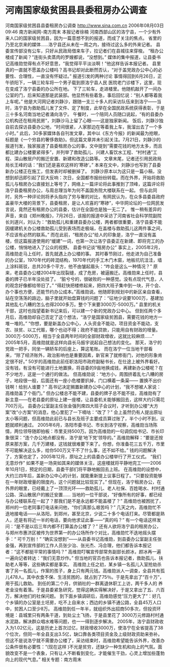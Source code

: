 # 河南国家级贫困县县委租房办公调查

河南国家级贫困县县委租房办公调查
http://www.sina.com.cn 2006年08月03日09:46 南方新闻网-南方周末
本报记者徐楠
河南西部山区的洛宁县，一个少有外来人口的国家级贫困县，因为一篇意想不到的报道，而成了关注的焦点。
省里的乃至北京来的媒体……洛宁县还从未在一周之内，接待过这么多的外来记者。
县委宣传部没有公车，只好从民政局借来车子，拉记者们在县城往来穿梭。
“租办公楼成了新闻？”连街头卖蒸肉的罗嫂都说，“没想到。”
媒体的集中报道，让县委书记高维勋觉得有点不好意思，“我觉得平平淡淡啊！”他这样告诉本报记者。
县里真的一直就不愿盖办公楼吗？高书记却对此断然否认，“对于盖党政办公中心的必要性、合理性，一直没有怀疑过。”
报道引发的两种讨论
事情得回到6月26日，正午骄阳下，一辆三轮车将一个男子载到原洛宁县人民
医院老门诊楼下，这里，现在变成了洛宁县委的办公所在地。
下了三轮车，走进楼里。他随机敲开了一间办公室的门，后来知道那是武装部。他显然有些着急，事后回忆说：“别人都等着我上车呢。”
他是大河网记者刘静沙，跟随一支三十多人的采访队伍来到洛宁——当时，洛宁县为救助孤儿发了文件、定了制度，此举在全国民政系统获得表彰，于是三十多名河南当地记者涌向洛宁。
午餐时，一个陪同人员随口说起，“有的县委办公机构还在租用民房”，刘静沙马上留了心眼——这是独家新闻。
饭后，刘静沙独自前去探访县委办公地，“时间很紧，人家那边在等着我上车，我溜出去了一个多小时。”
此后，30多家媒体各自刊发文章，其中以《东方今报》的新闻最为抢眼，标题是《一个穷县的奢侈救助》。但这篇文章并未引起关注。7月21日，刘静沙的报道刊发，独家报道了县委租房办公的事，文中提到“需要花钱的地方太多，而且都比建办公楼要紧得多”，并列举了救助孤儿、兴建人畜饮水工程、“村村通”工程、深山散居户的搬迁安置、新建和改造公路等。
文章末尾，记者还引用民政局局长王峰的话：“我们还是喜欢这样的‘寒碜’。”
本来在文中，刘静沙也写到了县委新办公楼正在施工，但发表时却被删掉了。
刘静沙原本以为这只是一篇小稿，没想到却迅即引起了巨大反响：次日，全国都市报纷纷转载。而在外界，开始将救助孤儿与租房办公直接划上等号了，网络上一篇评论将此事推到了顶峰，这篇评论将洛宁县委租房办公，与周总理当年为何不盖国务院大楼联系在一起。
但与此同时，另外一种评论则将矛头指向了穷与奢的对比，有网民认为，在众多县委县政府盖豪华大楼的背景下，县委租房，是让人欢喜的“寒碜”，中华网论坛的一位网民发言说，竟然还有租房办公的县委，估计在全国也是独一无二了。
惟一稍有差异的声音，来自《郑州晚报》，7月26日，该报的报道中采访了河南省社会科学院副院长刘道兴，刘认为：“救助孤儿和重建县委办公楼，两者都很重要，洛宁县委不能因缓建机关办公楼救助孤儿受到表场而走极端，在盖楼与救助孤儿这两件事之间，不应该有必然的联系。”
而在此前，“租房办公”给人的印象是，洛宁一直没有盖楼，但这篇报道使用的“缓建”一词，也第一次让洛宁县委正在新建、即将完工的办公楼，悄悄地进入了公众的视野。
县委书记谈“租房办公”
事实上，2005年2月，高维勋走马上任时，首先就遇上办公楼的事。
其时春节刚过，他走进为自己准备的办公室，1970年代的砖混结构，1970年代的手工木门木窗，地板坑坑洼洼，墙上涂料斑驳，总共20多个平方，他不由皱起眉头：“咋会是这么一种情况？”
原来，老县委办公楼2004年出现裂缝，成了危房，被逼搬迁。高维勋来上任时，县委的牌子已半年没处挂了。
“脏兮兮的，很破败的一种感觉。没有点现代气息，人的观念好像都给带旧了。”
“得赶快把楼修起来，把四大班子集中到一块，开个会、办个事也方便，还能节约办公成本。”高维勋说。他随即到规划中的新区亲自查看，站在空荡荡的路边，脑子里就开始盘算钱的问题了：“征地少说要1000万，基建加其他乱七八糟的怎么也得2000多万。整个下来要3000万-5000万。”
县里的机关干部，这时也指望着新书记来后，可以建一个新的党政办公中心。
但到任两个多月后，高维勋却自己否定了这个想法，“洛宁是国家级贫困县，需要花钱的地方一堆一堆的。”
“你想，要是新盖办公中心，人头资金不能动，项目资金不能动，支农、扶贫、以工代赈，哪个也动不得；政府不能贷款，只能用自有财政的增量。3000万-5000万，相当于全县两年时间的全部财政增收，这就比较麻烦……”
2005年5月，高维勋就是这样向县长马振宇说起自己想法的变化。
那天，洛宁的党政一把手，同坐一辆轿车的后座上，算这笔账。
而在洛宁一位当地干部看来，“除了经济账外，政治影响也是重要因素，新官来了就修衙门，对他的形象肯定很不好。”
50岁的高维勋此前任职洛阳市政府副秘书长，在仕途上被外界看好。
没有钱，有没有可能进行土地置换，将县委的9亩地换成钱，再建新办公楼呢？在不少地方，这是一个通行的做法。
但高维勋说：“地方小，周围挤着乱七八糟的房子，地段很一般，后面还有一座小危楼要扒掉，门口横着一条渠—— 置换不出价钱啊！给别人谁要？”
高书记决定搁置新建办公中心的计划，“我不想被人家说：高维勋盖了个衙门。”
但办公楼总不能不建，县委的牌子总不能不挂，高维勋有了新主意——在老县委的原址上建一座楼，让县委机关能够搬回去，这样大约只需花700万元。
县委办公室副主任张金强列席四大班子会议时，才听到办公楼“大方案”改“小方案”的消息，他心里犯了一下嘀咕：“改了？”
会上虽然仍有人提出原址太小等问题，但高维勋此前已与县长及班子主要成员算过账了，半个小时不到，议题就顺利通过。
2005年6月，洛阳市委书记、市长到洛宁视察，高维勋当场陈情，两位领导随即拍板：市里支持500万。因为高维勋的一句调侃给书记、市长印象很深：“连个办公地点都没有，洛宁是‘地下党’领导的。”
高维勋解释：“要是还按原来那方案，几千万建楼，这钱就很难要下来了。你想，你准备花三五千万，市里不可能解决这么多，给你500万又干不了什么事，还不如不给。”
钱的问题解决了，方案也定了，2005年12月，原址之上的县委办公楼举行了开工仪式。
“我们无意炒作”
如果不是一场突如其来的媒体关注，这座楼就将平静地完工——2006年10月1日，预定的日期，县委干部们将平静地搬回去上班。
在高维勋的设想中，大约三四年后，盖新办公中心的计划，就能重新提上议事日程了。“只要投资能够在一年财政增量的限度内，这个问题就比较现实了。”
但现在，洛宁租房办公，在外界的眼里，已经戴上了一顶顶光环——救助孤儿、老人社保、百姓喝水、村村通公路、深山散居户的搬迁安置……
当地的一位干部说，“好像所有的好事，都已经与办公楼联系在一起了？那我们是不是永远都不能盖楼了？”
高维勋也被困扰了，郑州的一位老同事打电话来问他，“你们真那么艰苦吗？”
几天之内，高维勋忙不迭地接电话——从洛阳，到郑州，甚至北京，少说二十多个电话打来。尽管都是熟人，还是有将近一半的电话，要向他求证此事——“真的吗？”
有一个电话这样发问：“是不是以后三年内都不打算盖办公楼了？”
还有人欲将洛宁县的租房办公，与郑州市惠济区被传为世界第一的办公场所作个对比，高维勋忙不迭地摇头摆手：“ 可千万别！”
“确实没想到”——从县委书记高维勋，到县委办公室副主任张金强，再到宣传部的工作人员张少治、张光杰、冯合理，他们都告诉本报记者：“这不都挺平常的事情吗？”
高维勋叮嘱宣传部常务副部长颜冰，颜冰再一遍一遍向记者转达：“我们无意炒作。”
但当地的官员也告诉本报记者，救助孤儿、扶助老人等等，这些确实都是事实。
高维勋上任之初，某乡镇一名孤儿入室抢劫杀害了另一名孤儿，作案的孩子，身上只有两元钱。高维勋派人一调查，全县共有孤儿478人。其中衣食不保、生活贫困的，就占到了75％。于是先拿出了“百十万”，用于孤儿救助。
到任的第二个月，供销社的一群离退休职工上访，两千多人的
养老金没有着落。于是县委紧急研究，觉得这确实得解决好，于是又拿出了五、六百万，解决他们的社保问题。
到下面乡镇调研后，高维勋感觉“压力更大了”：好几个乡镇的办公室是土坯房，吃不上自来水；西边的乡镇不通公路，全县45万人口中，贫困人口至少8万。
高维勋到任一年半，就组织外出招商50多次，但投资环境是：县城里只有两条干道，到处尘土飞扬，于是县里花了 3000万元修路村村通水泥路，解决群众唱水难等问题，也一一得到逐步解决。
2005年，洛宁县财政收入为1.02亿元，这是历史上首次过亿，财政增收3000万，使洛宁在全省提高了38 个位次，但同一年全县支出3.5亿，缺口靠各类项目资金及上级财政资助来弥补。
但这不是说洛宁就不需要办公楼了，采访结束时，高维勋希望能告诉外界，改善办公条件很有必要性：“(现在这样 )不光是贫穷，还缺少一种生机和向上的气氛。面貌改变不是一个表象，只有让人不断看到变化，才能催生干劲，心灵上增加些蓬勃向上的现代气息。”
相关专题：南方周末 

